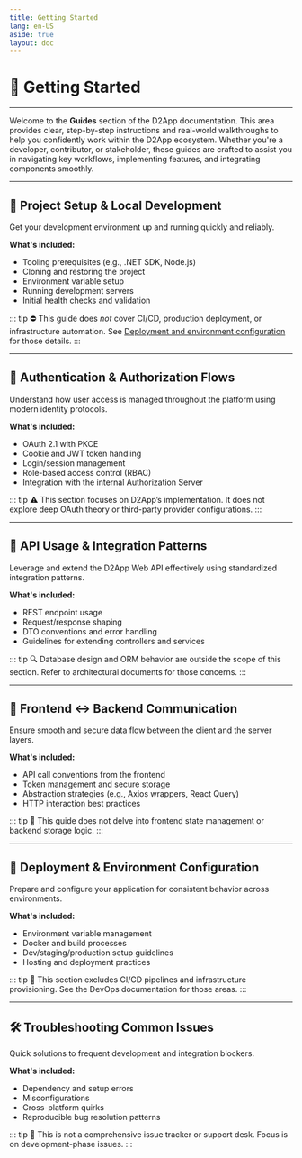 ```yaml
---
title: Getting Started
lang: en-US
aside: true
layout: doc
---
```


# 🚀 Getting Started

---

Welcome to the **Guides** section of the D2App documentation. This area provides clear, step-by-step instructions and real-world walkthroughs to help you confidently work within the D2App ecosystem. Whether you're a developer, contributor, or stakeholder, these guides are crafted to assist you in navigating key workflows, implementing features, and integrating components smoothly.

---

## 🧰 Project Setup & Local Development

Get your development environment up and running quickly and reliably.

**What's included:**

- Tooling prerequisites (e.g., .NET SDK, Node.js)
- Cloning and restoring the project
- Environment variable setup
- Running development servers
- Initial health checks and validation

::: tip ⛔
This guide does _not_ cover CI/CD, production deployment, or infrastructure automation. See [Deployment and environment configuration](#-deployment-and-environment-configuration) for those details.
:::

---

## 🔐 Authentication & Authorization Flows

Understand how user access is managed throughout the platform using modern identity protocols.

**What's included:**

- OAuth 2.1 with PKCE
- Cookie and JWT token handling
- Login/session management
- Role-based access control (RBAC)
- Integration with the internal Authorization Server

::: tip ⚠️
This section focuses on D2App’s implementation. It does not explore deep OAuth theory or third-party provider configurations.
:::

---

## 🔗 API Usage & Integration Patterns

Leverage and extend the D2App Web API effectively using standardized integration patterns.

**What's included:**

- REST endpoint usage
- Request/response shaping
- DTO conventions and error handling
- Guidelines for extending controllers and services

::: tip 🔍
Database design and ORM behavior are outside the scope of this section. Refer to architectural documents for those concerns.
:::

---

## 🔄 Frontend ↔ Backend Communication

Ensure smooth and secure data flow between the client and the server layers.

**What's included:**

- API call conventions from the frontend
- Token management and secure storage
- Abstraction strategies (e.g., Axios wrappers, React Query)
- HTTP interaction best practices

::: tip 🧠
This guide does not delve into frontend state management or backend storage logic.
:::

---

## 🚢 Deployment & Environment Configuration

Prepare and configure your application for consistent behavior across environments.

**What's included:**

- Environment variable management
- Docker and build processes
- Dev/staging/production setup guidelines
- Hosting and deployment practices

::: tip 🔧
This section excludes CI/CD pipelines and infrastructure provisioning. See the DevOps documentation for those areas.
:::

---

## 🛠️ Troubleshooting Common Issues

Quick solutions to frequent development and integration blockers.

**What's included:**

- Dependency and setup errors
- Misconfigurations
- Cross-platform quirks
- Reproducible bug resolution patterns

::: tip 📌
This is not a comprehensive issue tracker or support desk. Focus is on development-phase issues.
:::
